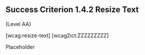 ## Success Criterion 1.4.2 Resize Text

(Level AA)

[wcag:resize-text]
[wcag2ict:ZZZZZZZZZ]

Placeholder
